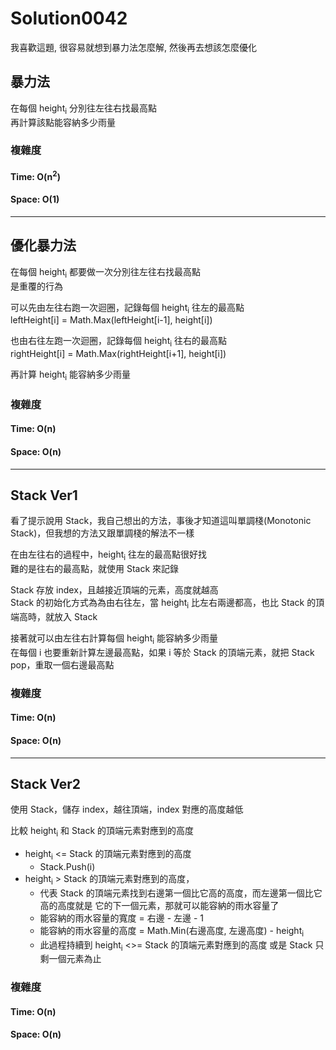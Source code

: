# Solution0042

我喜歡這題, 很容易就想到暴力法怎麼解, 然後再去想該怎麼優化

## 暴力法

在每個 height<sub>i</sub> 分別往左往右找最高點  
再計算該點能容納多少雨量

### 複雜度

#### Time: O(n<sup>2</sup>)

#### Space: O(1)

---

## 優化暴力法

在每個 height<sub>i</sub> 都要做一次分別往左往右找最高點  
是重覆的行為

可以先由左往右跑一次迴圈，記錄每個 height<sub>i</sub> 往左的最高點   
leftHeight[i] = Math.Max(leftHeight[i-1], height[i])

也由右往左跑一次迴圈，記錄每個 height<sub>i</sub> 往右的最高點   
rightHeight[i] = Math.Max(rightHeight[i+1], height[i])

再計算 height<sub>i</sub> 能容納多少雨量

### 複雜度

#### Time: O(n)

#### Space: O(n)

---

## Stack Ver1

看了提示說用 Stack，我自己想出的方法，事後才知道這叫單調棧(Monotonic Stack)，但我想的方法又跟單調棧的解法不一樣

在由左往右的過程中，height<sub>i</sub> 往左的最高點很好找  
難的是往右的最高點，就使用 Stack 來記錄  

Stack 存放 index，且越接近頂端的元素，高度就越高  
Stack 的初始化方式為為由右往左，當 height<sub>i</sub> 比左右兩邊都高，也比 Stack 的頂端高時，就放入 Stack  

接著就可以由左往右計算每個 height<sub>i</sub> 能容納多少雨量  
在每個 i 也要重新計算左邊最高點，如果 i 等於 Stack 的頂端元素，就把 Stack pop，重取一個右邊最高點

### 複雜度

#### Time: O(n)

#### Space: O(n)

---

## Stack Ver2

使用 Stack，儲存 index，越往頂端，index 對應的高度越低  

比較 height<sub>i</sub> 和 Stack 的頂端元素對應到的高度
- height<sub>i</sub> <= Stack 的頂端元素對應到的高度
  - Stack.Push(i)  
- height<sub>i</sub> > Stack 的頂端元素對應到的高度，
  - 代表 Stack 的頂端元素找到右邊第一個比它高的高度，而左邊第一個比它高的高度就是 它的下一個元素，那就可以能容納的雨水容量了
  - 能容納的雨水容量的寬度 = 右邊 - 左邊 - 1
  - 能容納的雨水容量的高度 = Math.Min(右邊高度, 左邊高度) - height<sub>i</sub>
  - 此過程持續到 height<sub>i</sub> <>= Stack 的頂端元素對應到的高度 或是 Stack 只剩一個元素為止

### 複雜度

#### Time: O(n)

#### Space: O(n)